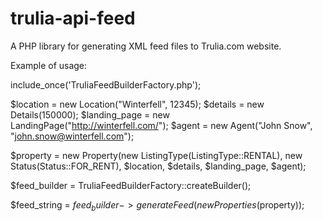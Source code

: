 trulia-api-feed
===============

A PHP library for generating XML feed files to Trulia.com website.

Example of usage:

include_once('TruliaFeedBuilderFactory.php');

$location = new Location("Winterfell", 12345);
$details = new Details(150000);
$landing_page = new LandingPage("http://winterfell.com/");
$agent = new Agent("John Snow", "john.snow@winterfell.com");

$property = new Property(new ListingType(ListingType::RENTAL), new Status(Status::FOR_RENT), 
                         $location, $details, $landing_page, $agent);

$feed_builder = TruliaFeedBuilderFactory::createBuilder();

$feed_string = $feed_builder->generateFeed(new Properties($property));
